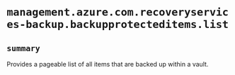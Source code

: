 # `management.azure.com.recoveryservices-backup.backupprotecteditems.list`

## `summary`
Provides a pageable list of all items that are backed up within a vault.


